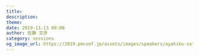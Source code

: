```yaml
---
title: 
description: 
theme: 
date: 2019-11-13 00:00
author: 佐藤 文彦
category: sessions
og_image_url: https://2019.pmconf.jp/assets/images/speakers/ayahiko-sato.png
---
```


